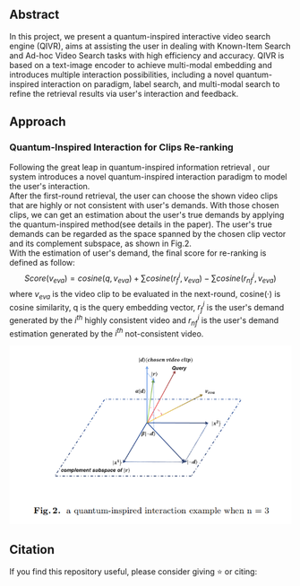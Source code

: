 ## Abstract

In this project, we present a quantum-inspired interactive video search engine (QIVR), aims at assisting the user in dealing with Known-Item Search and Ad-hoc Video Search tasks with high efficiency and accuracy. QIVR is based on a text-image encoder to achieve multi-modal embedding and introduces multiple interaction possibilities, including a novel quantum-inspired interaction on paradigm, label search, and multi-modal search to refine the retrieval results via user's interaction and feedback.  

## Approach

### Quantum-Inspired Interaction for Clips Re-ranking

Following the great leap in quantum-inspired information retrieval , our system introduces a novel quantum-inspired interaction paradigm to model the
user's interaction.\
After the first-round retrieval, the user can choose the shown video clips that are highly or not consistent with user's demands. With those chosen clips, we can get
an estimation about the user's true demands by applying the quantum-inspired method(see details in the paper). The user's true demands can be regarded as the space spanned by the chosen clip vector and its complement subspace, as shown in Fig.2.\
With the estimation of user's demand, the final score for re-ranking is defined as follow:
$$Score(v_ {eva})=cosine(q,v_ {eva})+\sum{cosine(r^ {i}_ {f},v_ {eva})}-\sum{cosine(r^ {i}_ {nf},v_ {eva})}$$
where $v_ {eva}$ is the video clip to be evaluated in the next-round, cosine(·) is cosine similarity, q is the query embedding vector, $r^ {i}_ {f}$ is the user's demand generated by the $i^ {th}$ highly consistent video and $r^ {i}_ {nf}$ is the user's demand estimation generated by the $i^ {th}$ not-consistent video.

<img src="assets/diagram.png" style="zoom:80%;">

## Citation

If you find this repository useful, please consider giving ⭐ or citing: